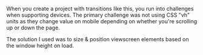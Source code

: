 When you create a project with transitions like this, you run into challenges when supporting devices. The primary challenge was not using CSS "vh" units as they change value on mobile depending on whether you're scrolling up or down the page.

The solution I used was to size & position viewscreen elements based on the window height on load.